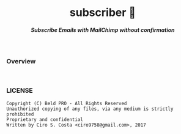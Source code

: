 <h1 align="center">subscriber 📃  </h1>

<h5 align="center">Subscribe Emails with MailChimp without confirmation</h5>

<br/>

### Overview


<br/>

### LICENSE

``` 
Copyright (C) Beld PRO - All Rights Reserved
Unauthorized copying of any files, via any medium is strictly prohibited
Proprietary and confidential
Written by Ciro S. Costa <ciro9758@gmail.com>, 2017

```


